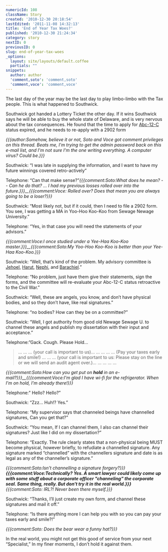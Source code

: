 ```yaml
---
numericId: 108
className: Story
created: '2010-12-30 20:18:54'
lastEdited: '2011-11-08 14:32:13'
title: 'End of Year Tax Woes?'
published: '2010-12-30 21:24:34'
category: story
nextID: 0
previousID: 0
slug: end-of-year-tax-woes
_options:
  layout: site/layouts/default.coffee
  partials: ""
snippets:
  author: author
  'comment,soto': 'comment,soto'
  'comment,voce': 'comment,voce'
---
```

The last day of the year may be the last day to play limbo-limbo with the Tax people. This is what happened to Southwick.

Southwick got handed a Lottery Ticket the other day. If it wins Southwick says he will be able to buy the whole state of Delaware, and is very nervous about the tax consequences. He found that the time to apply for [Abc-12-C][0] status expired, and he needs to re-apply with a 2902 form

_{{{author:Somehow, believe it or not, Soto and Voce got comment privileges on this thread. Beats me, I'm trying to get the admin password back on this e-mail list, and I'm not sure I'm the one writing everything. A computer virus? Could be.}}}_

Southwick: “I was late in supplying the information, and I want to have my future winnings covered retro-actively”

Telephone: “Can that make sense?”_{{{comment:Soto:What does he mean? -- Can he do that? ... I had my previous losses rolled over into the future.}}}__{{{comment:Voce: Rolled over? Does that mean you are always going to be a loser?}}}_

Southwick: “Most likely not, but if it could, then I need to file a 2902 form. You see, I was getting a MA in Yoo-Hoo Koo-Koo from Sewage Newage University.”

Telephone: “Yes, in that case you will need the statements of your advisors.”

_{{{comment:Voce:I once studied under a Yee-Haa Koo-Koo master.}}}__{{{comment:Soto:My Yoo-Hoo Koo-Koo is better than your Yee-Haa Koo-Koo.}}}_

Southwick: “Well, that’s kind of the problem. My advisory committee is [Jehoel][1], [Harut][2], [Nephi][3], and [Barachiel][4].”

Telephone: “No problem, just have them give their statements, sign the forms, and the committee will re-evaluate your Abc-12-C status retroactive to the Civil War.”

Southwick: “Well, these are angels, you know, and don’t have physical bodies, and so they don’t have, like real signatures.”

Telephone: “no bodies? How can they be on a committee?”

Southwick: “Well, I got authority from good old Newage Sewage U. to channel these angels and publish my dissertation with their input and acceptance.”

Telephone:”Gack. Cough. Please Hold…

> … … … (your call is important to us)… … … … … (Pay your taxes early and smile!) … … … (your call is important to us: Please stay on the line or we will send an audit agent over.)… … … … …

_{{{comment:Soto:How can you get put on **hold** in an e-mail?}}}__{{{comment:Voce:I'm glad I have wi-fi for the refrigerator. When I'm on hold, I'm already there!}}}_

Telephone:" Hello? Hello?”

Southwick: “Zzz… Huh!? Yes.”

Telephone: “My supervisor says that channeled beings have channelled signatures, Can you get that?”

Southwick: “You mean, If I can channel them, I also can channel their signatures? Just like I did on my dissertation?”

Telephone: “Exactly. The rule clearly states that a non-physical being MUST become physical, however briefly, to refudiate a channelled signature. Any signature marked “channelled” with the channellers signature and date is as legal as any of the channeller’s signature.”

_{{{comment:Soto:Isn't channelling a signature forgery?}}}__{{{comment:Voce:Technically? Yes. A smart lawyer could likely come up with some stuff about a corporate officer "channeling" the corporate seal. Same thing, really. But don't try it in the real world.}}}__{{{comment:Soto: IRL?! Never been there myself.}}}_

Southwick: “Thanks, I’ll just create my own form, and channel these signatures and mail it off.”

Telephone: “Is there anything more I can help you with so you can pay your taxes early and smile?!”

_{{{comment:Soto: Does the bear wear a funny hat?}}}_

In the real world, you might not get this good of service from your next “Specialist,” In my finer moments, I don’t hold it against them. 

[0]: http://www.google.com/search?rls=en&amp;q=wells+%22rich+and+famous+contract%22&amp;ie=UTF-8&amp;oe=UTF-8
[1]: http://www.drstandley.com/angels_jehoel.shtml
[2]: http://en.wikipedia.org/wiki/Harut_and_Marut
[3]: http://en.wikipedia.org/wiki/First_Book_of_Nephi
[4]: http://en.wikipedia.org/wiki/Barachiel